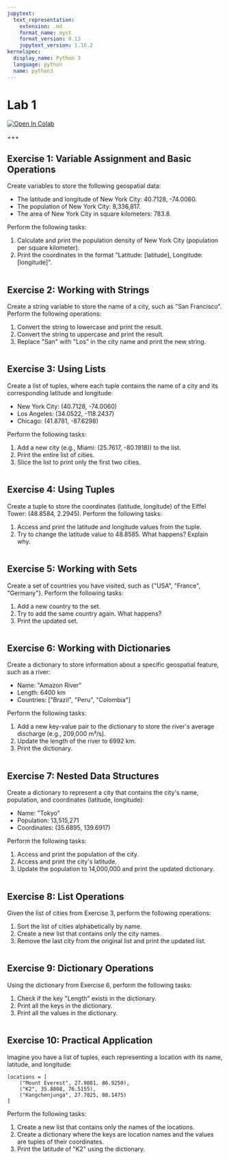 ```yaml
---
jupytext:
  text_representation:
    extension: .md
    format_name: myst
    format_version: 0.13
    jupytext_version: 1.16.2
kernelspec:
  display_name: Python 3
  language: python
  name: python3
---
```


# Lab 1

[![Open In Colab](https://colab.research.google.com/assets/colab-badge.svg)](https://colab.research.google.com/github/giswqs/geog-312/blob/main/book/labs/lab_01.ipynb)

+++

## Exercise 1: Variable Assignment and Basic Operations

Create variables to store the following geospatial data:

- The latitude and longitude of New York City: 40.7128, -74.0060.
- The population of New York City: 8,336,817.
- The area of New York City in square kilometers: 783.8.

Perform the following tasks:

1. Calculate and print the population density of New York City (population per square kilometer).
2. Print the coordinates in the format "Latitude: [latitude], Longitude: [longitude]".

```{code-cell} ipython3

```

## Exercise 2: Working with Strings

Create a string variable to store the name of a city, such as "San Francisco". Perform the following operations:

1. Convert the string to lowercase and print the result.
2. Convert the string to uppercase and print the result.
3. Replace "San" with "Los" in the city name and print the new string.

```{code-cell} ipython3

```

## Exercise 3: Using Lists

Create a list of tuples, where each tuple contains the name of a city and its corresponding latitude and longitude:

- New York City: (40.7128, -74.0060)
- Los Angeles: (34.0522, -118.2437)
- Chicago: (41.8781, -87.6298)

Perform the following tasks:

1. Add a new city (e.g., Miami: (25.7617, -80.1918)) to the list.
2. Print the entire list of cities.
3. Slice the list to print only the first two cities.

```{code-cell} ipython3

```

## Exercise 4: Using Tuples

Create a tuple to store the coordinates (latitude, longitude) of the Eiffel Tower: (48.8584, 2.2945). Perform the following tasks:

1. Access and print the latitude and longitude values from the tuple.
2. Try to change the latitude value to 48.8585. What happens? Explain why.

```{code-cell} ipython3

```

## Exercise 5: Working with Sets

Create a set of countries you have visited, such as {"USA", "France", "Germany"}. Perform the following tasks:

1. Add a new country to the set.
2. Try to add the same country again. What happens?
3. Print the updated set.

```{code-cell} ipython3

```

## Exercise 6: Working with Dictionaries

Create a dictionary to store information about a specific geospatial feature, such as a river:

- Name: "Amazon River"
- Length: 6400 km
- Countries: ["Brazil", "Peru", "Colombia"]

Perform the following tasks:

1. Add a new key-value pair to the dictionary to store the river's average discharge (e.g., 209,000 m³/s).
2. Update the length of the river to 6992 km.
3. Print the dictionary.

```{code-cell} ipython3

```

## Exercise 7: Nested Data Structures

Create a dictionary to represent a city that contains the city's name, population, and coordinates (latitude, longitude):

- Name: "Tokyo"
- Population: 13,515,271
- Coordinates: (35.6895, 139.6917)

Perform the following tasks:

1. Access and print the population of the city.
2. Access and print the city's latitude.
3. Update the population to 14,000,000 and print the updated dictionary.

```{code-cell} ipython3

```

## Exercise 8: List Operations

Given the list of cities from Exercise 3, perform the following operations:

1. Sort the list of cities alphabetically by name.
2. Create a new list that contains only the city names.
3. Remove the last city from the original list and print the updated list.

```{code-cell} ipython3

```

## Exercise 9: Dictionary Operations

Using the dictionary from Exercise 6, perform the following tasks:

1. Check if the key "Length" exists in the dictionary.
2. Print all the keys in the dictionary.
3. Print all the values in the dictionary.

```{code-cell} ipython3

```

## Exercise 10: Practical Application

Imagine you have a list of tuples, each representing a location with its name, latitude, and longitude:

```{code-cell} ipython3
locations = [
    ("Mount Everest", 27.9881, 86.9250),
    ("K2", 35.8808, 76.5155),
    ("Kangchenjunga", 27.7025, 88.1475)
]
```

Perform the following tasks:

1. Create a new list that contains only the names of the locations.
2. Create a dictionary where the keys are location names and the values are tuples of their coordinates.
3. Print the latitude of "K2" using the dictionary.

```{code-cell} ipython3

```
